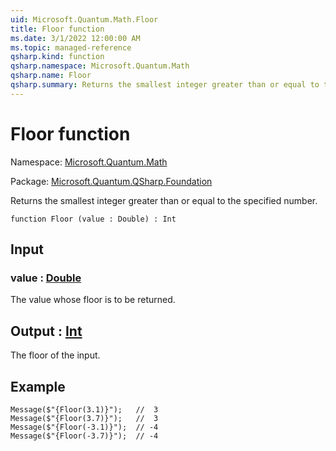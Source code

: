 ```yaml
---
uid: Microsoft.Quantum.Math.Floor
title: Floor function
ms.date: 3/1/2022 12:00:00 AM
ms.topic: managed-reference
qsharp.kind: function
qsharp.namespace: Microsoft.Quantum.Math
qsharp.name: Floor
qsharp.summary: Returns the smallest integer greater than or equal to the specified number.
---
```


# Floor function

Namespace: [Microsoft.Quantum.Math](xref:Microsoft.Quantum.Math)

Package: [Microsoft.Quantum.QSharp.Foundation](https://nuget.org/packages/Microsoft.Quantum.QSharp.Foundation)


Returns the smallest integer greater than or equal to the specified number.

```qsharp
function Floor (value : Double) : Int
```


## Input

### value : [Double](xref:microsoft.quantum.qsharp.valueliterals#double-literals)

The value whose floor is to be returned.



## Output : [Int](xref:microsoft.quantum.qsharp.valueliterals#int-literals)

The floor of the input.

## Example

```Message($"{Floor(3.1)}");   //  3Message($"{Floor(3.7)}");   //  3Message($"{Floor(-3.1)}");  // -4Message($"{Floor(-3.7)}");  // -4```